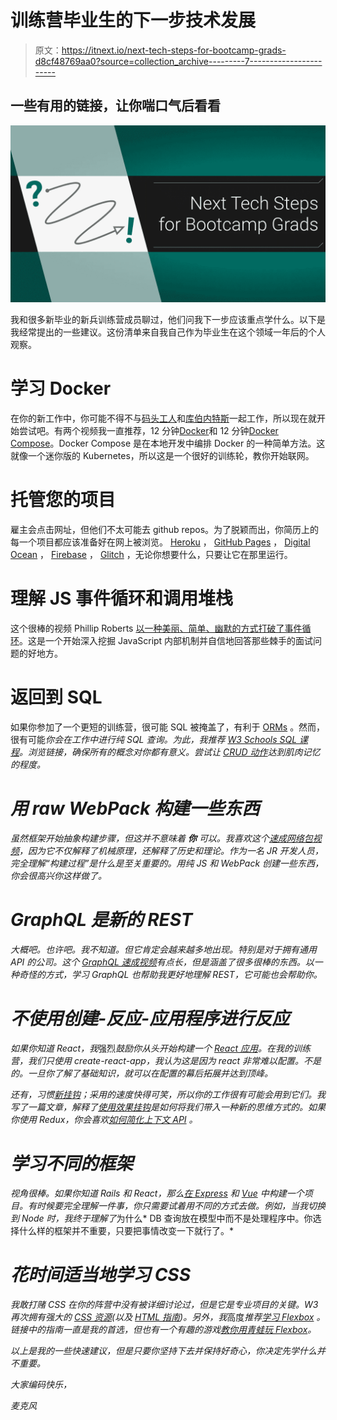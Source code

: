 # 训练营毕业生的下一步技术发展

> 原文：<https://itnext.io/next-tech-steps-for-bootcamp-grads-d8cf48769aa0?source=collection_archive---------7----------------------->

## 一些有用的链接，让你喘口气后看看

![](img/e73204e689254e1254f46823b8c596c3.png)

我和很多新毕业的新兵训练营成员聊过，他们问我下一步应该重点学什么。以下是我经常提出的一些建议。这份清单来自我自己作为毕业生在这个领域一年后的个人观察。

# 学习 Docker

在你的新工作中，你可能不得不与[码头工人](https://docs.docker.com/)和[库伯内特斯](https://kubernetes.io/docs/tutorials/kubernetes-basics/)一起工作，所以现在就开始尝试吧。有两个视频我一直推荐，12 分钟[Docker](https://www.youtube.com/watch?v=YFl2mCHdv24)和 12 分钟[Docker Compose](https://www.youtube.com/watch?v=Qw9zlE3t8Ko)。Docker Compose 是在本地开发中编排 Docker 的一种简单方法。这就像一个迷你版的 Kubernetes，所以这是一个很好的训练轮，教你开始联网。

# 托管您的项目

雇主会点击网址，但他们不太可能去 github repos。为了脱颖而出，你简历上的每一个项目都应该准备好在网上被浏览。 [Heroku](https://devcenter.heroku.com/articles/getting-started-with-rails5) ， [GitHub Pages](https://guides.github.com/features/pages/) ， [Digital Ocean](https://www.youtube.com/watch?v=kR06NoSzAXY) ， [Firebase](https://www.youtube.com/watch?v=9kRgVxULbag) ， [Glitch](https://glitch.com/) ，无论你想要什么，只要让它在那里运行。

# 理解 JS 事件循环和调用堆栈

这个很棒的视频 Phillip Roberts [以一种美丽、简单、幽默的方式打破了事件循环](https://www.youtube.com/watch?v=8aGhZQkoFbQ)。这是一个开始深入挖掘 JavaScript 内部机制并自信地回答那些棘手的面试问题的好地方。

# 返回到 SQL

如果你参加了一个更短的训练营，很可能 SQL 被掩盖了，有利于 [ORMs](https://blog.bitsrc.io/what-is-an-orm-and-why-you-should-use-it-b2b6f75f5e2a) 。然而，很有可能*你会在工作中进行纯 SQL 查询。为此，我推荐 [W3 Schools SQL 课程](https://www.w3schools.com/sql/default.asp)。浏览链接，确保所有的概念对你都有意义。尝试让 [CRUD 动作](https://www.codecademy.com/articles/what-is-crud)达到肌肉记忆的程度。*

# *用 raw WebPack 构建一些东西*

*虽然框架开始抽象构建步骤，但这并不意味着 ***你*** 可以。我喜欢这个[速成网络包视频](https://www.youtube.com/watch?v=lziuNMk_8eQ)，因为它不仅解释了机械原理，还解释了历史和理论。作为一名 JR 开发人员，完全理解“构建过程”是什么是至关重要的。用纯 JS 和 WebPack 创建一些东西，你会很高兴你这样做了。*

# *GraphQL 是新的 REST*

*大概吧。也许吧。我不知道。但它肯定会越来越多地出现。*特别是*对于拥有通用 API 的公司。这个 [GraphQL 速成视频](https://www.youtube.com/watch?v=ed8SzALpx1Q)有点长，但是涵盖了很多很棒的东西。以一种奇怪的方式，学习 GraphQL 也帮助我更好地理解 REST，它可能也会帮助你。*

# *不使用创建-反应-应用程序进行反应*

*如果你知道 React，我*强烈*鼓励你从头开始构建一个 [React 应用](https://medium.com/@paul.allies/react-create-app-without-react-create-app-7c8341282645)。在我的训练营，我们只使用 create-react-app，我认为这是因为 react 非常难以配置。不是的。一旦你了解了基础知识，就可以在配置的幕后拓展并达到顶峰。*

*还有，习惯[新挂钩](https://reactjs.org/docs/hooks-intro.html)；采用的速度快得可笑，所以你的工作很有可能会用到它们。我写了一篇文章，解释了[使用效果挂钩](/the-useeffect-hook-makes-sense-if-you-think-differently-333c2d775400)是如何将我们带入一种新的思维方式的。如果你使用 Redux，你会喜欢[如何简化上下文 API](https://www.youtube.com/watch?v=XLJN4JfniH4) 。*

# *学习不同的框架*

*视角很棒。如果你知道 Rails 和 React，那么[在 Express](/getting-started-with-express-js-for-the-impatient-9177fc0e1b49) 和 [Vue](https://vuejs.org/v2/guide/) 中构建一个项目。有时候要完全理解一件事，你只需要试着用不同的方式去做。例如，当我切换到 Node 时，我终于理解了*为什么* DB 查询放在模型中而不是处理程序中。你选择什么样的框架并不重要，只要把事情改变一下就行了。*

# *花时间适当地学习 CSS*

*我敢打赌 CSS 在你的阵营中没有被详细讨论过，但是它是专业项目的关键。W3 再次拥有强大的 [CSS 资源](https://www.w3schools.com/css/default.asp)(以及 [HTML 指南](https://www.w3schools.com/html/default.asp))。另外，我*高度*推荐[学习 Flexbox](https://css-tricks.com/snippets/css/a-guide-to-flexbox/) 。链接中的指南一直是我的首选，但也有一个有趣的游戏[教你用青蛙玩 Flexbox](https://flexboxfroggy.com/)。*

*以上是我的一些快速建议，但是只要你坚持下去并保持好奇心，你决定先学什么并不重要。*

*大家编码快乐，*

*麦克风*